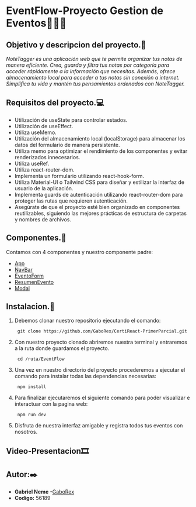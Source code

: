 # EventFlow-Proyecto Gestion de Eventos🎊🎉🎈
## Objetivo y descripcion del proyecto.📌
_NoteTagger es una aplicación web que te permite organizar tus notas de manera eficiente. Crea, guarda y filtra tus notas por categoría para acceder rápidamente a la información que necesitas. Además, ofrece almacenamiento local para acceder a tus notas sin conexión a internet. Simplifica tu vida y mantén tus pensamientos ordenados con NoteTagger._

## Requisitos del proyecto.💻
* Utilización de useState para controlar estados.
* Utilización de useEffect.
* Utiliza useMemo.
* Utilización del almacenamiento local (localStorage) para almacenar los datos del formulario de manera persistente.
* Utiliza memo para optimizar el rendimiento de los componentes y evitar renderizados innecesarios.
* Utiliza useRef.
* Utiliza react-router-dom.
* Implementa un formulario utilizando react-hook-form.
* Utiliza Material-UI o Tailwind CSS para diseñar y estilizar la interfaz de usuario de la aplicación.
* Implementa guards de autenticación utilizando react-router-dom para proteger las rutas que requieren autenticación.
* Asegúrate de que el proyecto esté bien organizado en componentes reutilizables, siguiendo las mejores prácticas de estructura de carpetas y nombres de archivos.


## Componentes.🤖
Contamos con 4 componentes y nuestro componente padre:
* [App](EventFlow/src/App.jsx)
* [NavBar](EventFlow/src/components/Navbar.jsx) 
* [EventoForm](EventFlow/src/components/EventoForm.jsx)
* [ResumenEvento](EventFlow/src/components/ResumenEvento.jsx)
* [Modal](EventFlow/src/components/Modal.jsx)

## Instalacion.🔧

1. Debemos clonar nuestro repositorio ejecutando el comando:

        git clone https://github.com/GaboRex/CertiReact-PrimerParcial.git

2. Con nuestro proyecto clonado abriremos nuestra terminal y entraremos a la ruta donde guardamos el proyecto.        

        cd /ruta/EventFlow

3. Una vez en nuestro directorio del proyecto procederemos a ejecutar el comando para instalar todas las dependencias necesarias:

        npm install
4. Para finalizar ejecutaremos el siguiente comando para poder visualizar e interactuar con la pagina web:
        
        npm run dev

5. Disfruta de nuestra interfaz amigable y registra todos tus eventos con nosotros.


## Video-Presentacion🎞


## Autor:✒️

* **Gabriel Neme** -[GaboRex](https://github.com/GaboRex)
* **Codigo:** 56189
